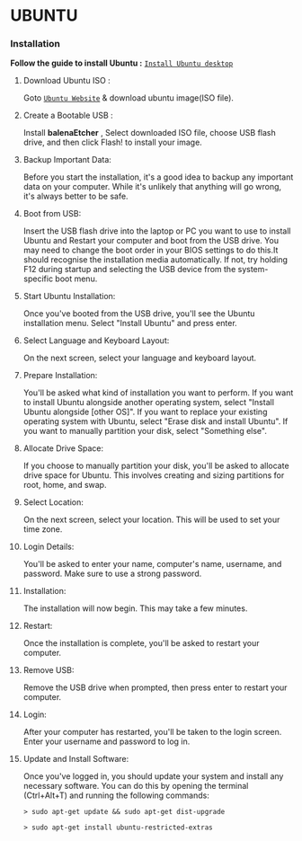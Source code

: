 # **UBUNTU**


### **Installation**

**Follow the guide to install Ubuntu :**  [`Install Ubuntu desktop`](https://ubuntu.com/tutorials/install-ubuntu-desktop#1-overview)

 1. Download Ubuntu ISO :
     
    Goto [`Ubuntu Website`](https://ubuntu.com/download/desktop) & download ubuntu image(ISO file).
  
 2. Create a Bootable USB :

    Install **balenaEtcher** , Select downloaded ISO file, choose USB flash drive, and then click Flash! to install your image.

 3. Backup Important Data: 

    Before you start the installation, it's a good idea to backup any important data on your computer. While it's unlikely that anything will go wrong, it's always better to be safe.

 4. Boot from USB: 

    Insert the USB flash drive into the laptop or PC you want to use to install Ubuntu and Restart your computer and boot from the USB drive. You may need to change the boot order in your BIOS settings to do this.It should recognise the installation media automatically. If not, try holding F12 during startup and selecting the USB device from the system-specific boot menu. 

 5. Start Ubuntu Installation: 

    Once you've booted from the USB drive, you'll see the Ubuntu installation menu. Select "Install Ubuntu" and press enter.

 6. Select Language and Keyboard Layout: 

    On the next screen, select your language and keyboard layout.
  
 7. Prepare Installation: 

    You'll be asked what kind of installation you want to perform. If you want to install Ubuntu alongside another operating system, select "Install Ubuntu alongside [other OS]". If you want to replace your existing operating system with Ubuntu, select "Erase disk and install Ubuntu". If you want to manually partition your disk, select "Something else".

 8. Allocate Drive Space: 

    If you choose to manually partition your disk, you'll be asked to allocate drive space for Ubuntu. This involves creating and sizing partitions for root, home, and swap.

10. Select Location: 

    On the next screen, select your location. This will be used to set your time zone.

11. Login Details: 

    You'll be asked to enter your name, computer's name, username, and password. Make sure to use a strong password.

12. Installation: 

    The installation will now begin. This may take a few      minutes.

13. Restart: 

    Once the installation is complete, you'll be asked to restart  your computer.

14. Remove USB: 

    Remove the USB drive when prompted, then press enter to  restart your computer.

15. Login: 

    After your computer has restarted, you'll be taken to the login screen. Enter your username and password to log in.

16. Update and Install Software: 

    Once you've logged in, you should update   your system and install any necessary software. You can do this by opening the terminal (Ctrl+Alt+T) and running the following commands:
  
    `> sudo apt-get update && sudo apt-get dist-upgrade`
  
    `> sudo apt-get install ubuntu-restricted-extras`

